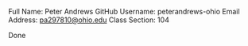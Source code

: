 Full Name: Peter Andrews
GitHub Username: peterandrews-ohio
Email Address: pa297810@ohio.edu
Class Section: 104

Done
